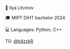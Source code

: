 <!--
**h4zzkR/h4zzkR** is a ✨ _special_ ✨ repository because its `README.md` (this file) appears on your GitHub profile.
-->
🥷 Ilya Litvinov

🎓 MIPT DIHT bachelor 2024

💻 Languages: Python, C++

TG: [@h4zzkR](https://t.me/h4zzkR)

<!--
- 🔭 I’m currently working on ...
- 🌱 I’m currently learning ...
- 👯 I’m looking to collaborate on ...
- 🤔 I’m looking for help with ...
- 💬 Ask me about ...
- 📫 How to reach me: ...
- 😄 Pronouns: ...
- ⚡ Fun fact: ...
-->
